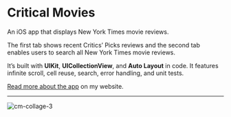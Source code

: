 # Critical Movies

An iOS app that displays New York Times movie reviews. 

The first tab shows recent Critics’ Picks reviews and the second tab enables users to search all New York Times movie reviews.  

It’s built with **UIKit**, **UICollectionView**, and **Auto Layout** in code. It features infinite scroll, cell reuse, search, error handling, and unit tests. 

[Read more about the app](https://phillipbaker.me/critical-movies/) on my website.

---

![cm-collage-3](https://github.com/phillipbaker/CriticalMovies/assets/16352712/906b2d7a-be6b-44fa-b7de-e0ad3a83e71b)
